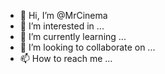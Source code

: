 - 👋 Hi, I’m @MrCinema
- 👀 I’m interested in ...
- 🌱 I’m currently learning ...
- 💞️ I’m looking to collaborate on ...
- 📫 How to reach me ...

<!---
MrCinema/MrCinema is a ✨ special ✨ repository because its `README.md` (this file) appears on your GitHub profile.
You can click the Preview link to take a look at your changes.
--->
